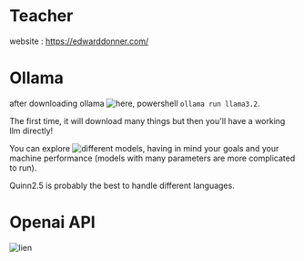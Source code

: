 
# Teacher

website : https://edwarddonner.com/

# Ollama

after downloading ollama ![here](https://ollama.com/download), powershell `ollama run llama3.2`.

The first time, it will download many things but then you'll have a working llm directly!

You can explore ![different models](https://ollama.com/search), having in mind your goals and your machine performance (models with many parameters are more complicated to run).

Quinn2.5 is probably the best to handle different languages.

# Openai API

![lien](https://platform.openai.com/docs/overview)


